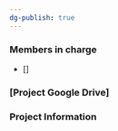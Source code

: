 ```yaml
---
dg-publish: true
---
```

### Members in charge
- []
### [Project Google Drive]

### Project Information